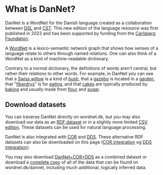 # What is DanNet?
DanNet is a WordNet for the Danish language created as a collaboration between [DSL][DSL] and [CST][CST]. This new edition of the language resource was first published in 2023 and has been supported by funding from the [Carlsberg Foundation][Carlsbergfondet].

A [WordNet][WordNet] is a lexico-semantic network graph that shows how senses of a language relate to others through named relations. One can also think of a WordNet as a kind of machine-readable dictionary.

Contrary to a normal dictionary, the definitions of words aren't central, but rather their relations to other words. For example, in DanNet you can see that a [Swiss willow][dværgpil] is a kind of [bush][busk], that a [gazebo][lysthus] is located in a [garden][have], that "[fiberdrys][fiberdrys]" is for [eating][spise], and that [cakes][kage] are typically produced by [baking][bage] and usually made from [flour][mel] and [sugar][sukker].

## Download datasets
You can traverse DanNet directly on wordnet.dk, but you may also download our data as an [RDF dataset][DanNet RDF] or in a slightly more limited [CSV edition][DanNet CSV]. These datasets can be used for natural language processing.

DanNet is also integrated with [COR][COR] and [DDS][DDS]. These alternative RDF datasets can also be downloaded on this page ([COR integration][COR-integration] og [DDS integration][DDS-integration]).

You may also download [DanNet+COR+DDS][DanNet+COR+DDS] as a combined dataset or download a [complete copy][complete] of all of the data that can be found on wordnet.dk/dannet, including much additional, logically inferred data.

[DSL]: https://dsl.dk/ "Dansk Sprog- og Litteraturselskab"
[CST]: https://cst.ku.dk/english "Centre for Language Technology (University of Copenhagen)"
[Carlsbergfondet]: https://www.carlsbergfondet.dk/en "The Carlsberg Foundation"
[WordNet]: https://wordnet.princeton.edu/ "What is WordNet?"
[COR]: http://ordregister.dk "Det Centrale Ordregister"
[DDS]: https://github.com/dsldk/danish-sentiment-lexicon "Det Danske Sentimentleksikon"
[DanNet RDF]: http://wordnet.dk/export/rdf/dn "DanNet (RDF)"
[DanNet CSV]:  http://wordnet.dk/export/csv/dn "DanNet (CSV)"
[COR-integration]: http://wordnet.dk/export/rdf/cor "COR-integration (RDF)"
[DDS-integration]: http://wordnet.dk/export/rdf/dds "DDS-integration (RDF)"
[DanNet+COR+DDS]: http://wordnet.dk/export/rdf/dn?variant=merged "DanNet + COR + DDS (RDF)"
[complete]: http://wordnet.dk/export/rdf/dn?variant=complete "DanNet + COR + DDS + logically inferred data (RDF)"
[dværgpil]: https://wordnet.dk/dannet/data/synset-1304 "dværgpil"
[busk]: https://wordnet.dk/dannet/data/synset-597 "busk"
[lysthus]: https://wordnet.dk/dannet/data/synset-4733 "lysthus"
[have]: https://wordnet.dk/dannet/data/synset-1876 "have"
[fiberdrys]: https://wordnet.dk/dannet/data/synset-34989 "fiberdrys"
[spise]: https://wordnet.dk/dannet/data/synset-124 "spise"
[kage]: https://wordnet.dk/dannet/data/synset-52 "kage"
[bage]: https://wordnet.dk/dannet/data/synset-145 "bage"
[mel]: https://wordnet.dk/dannet/data/synset-131 "mel"
[sukker]: https://wordnet.dk/dannet/data/synset-128 "sukker"

